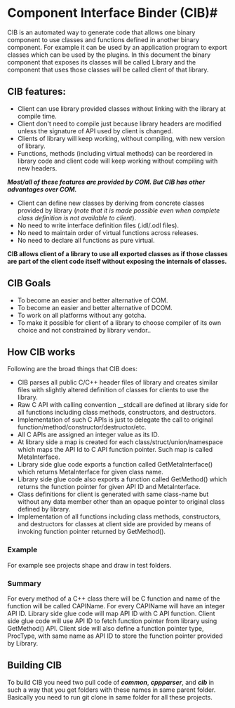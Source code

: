 # Component Interface Binder (CIB)#
CIB is an automated way to generate code that allows one binary component to use classes and functions defined in another binary component.
For example it can be used by an application program to export classes which can be used by the plugins.
In this document the binary component that exposes its classes will be called Library and the component that uses those classes will be called client of that library.

## CIB features: ##
  - Client can use library provided classes without linking with the library at compile time.
  - Client don't need to compile just because library headers are modified unless the signature of API used by client is changed.
  - Clients of library will keep working, without compiling, with new version of library.
  - Functions, methods (including virtual methods) can be reordered in library code and client code will keep working without compiling with new headers.

 ***Most/all of these features are provided by COM. But CIB has other advantages over COM.***

  - Client can define new classes by deriving from concrete classes provided by library (*note that it is made possible even when complete class definition is not available to client*).
  - No need to write interface definition files (.idl/.odl files).
  - No need to maintain order of virtual functions across releases.
  - No need to declare all functions as pure virtual.

 **CIB allows client of a library to use all exported classes as if those classes are part of the client code itself without exposing the internals of classes.**

## CIB Goals ##
 - To become an easier and better alternative of COM.
 - To become an easier and better alternative of DCOM.
 - To work on all platforms without any gotcha.
 - To make it possible for client of a library to choose compiler of its own choice and not constrained by library vendor..

## How CIB works ##
 Following are the broad things that CIB does:

  - CIB parses all public C/C++ header files of library and creates similar files with slightly altered definition of classes for clients to use the library.
  - Raw C API with calling convention __stdcall are defined at library side for all functions including class methods, constructors, and destructors.
  - Implementation of such C APIs is just to delegate the call to original function/method/constructor/destructor/etc.
  - All C APIs are assigned an integer value as its ID.
  - At library side a map is created for each class/struct/union/namespace which maps the API Id to C API function pointer. Such map is called MetaInterface.
  - Library side glue code exports a function called GetMetaInterface() which returns MetaInterface for given class name.
  - Library side glue code also exports a function called GetMethod() which returns the function pointer for given API ID and MetaInterface.
  - Class definitions for client is generated with same class-name but without any data member other than an opaque pointer to original class defined by library.
  - Implementation of all functions including class methods, constructors, and destructors for classes at client side are provided by means of invoking function pointer returned by GetMethod().

### Example ###
 For example see projects shape and draw in test folders.

### Summary ###
 For every method of a C++ class there will be C function and name of the function will be called CAPIName.
 For every CAPIName will have an integer API ID. Library side glue code will map API ID with C API function.
 Client side glue code will use API ID to fetch function pointer from library using GetMethod() API.
 Client side will also define a function pointer type, ProcType, with same name as API ID to store the function pointer provided by Library.

## Building CIB ##
To build CIB you need two pull code of ***common***, ***cppparser***, and ***cib*** in such a way that you get folders with these names in same parent folder. Basically you need to run git clone in same folder for all these projects.